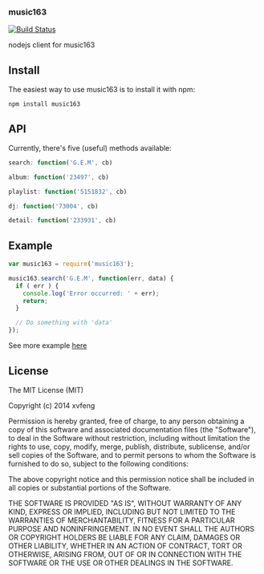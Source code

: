 ### music163

[![Build Status](https://travis-ci.org/fraserxu/music163.png?branch=master)](https://travis-ci.org/fraserxu/music163)

nodejs client for music163

Install
---
The easiest way to use music163 is to install it with npm:

`npm install music163`

API
---
Currently, there's five (useful) methods available:

```javascript
search: function('G.E.M', cb)
```

```javascript
album: function('23497', cb)
```

```javascript
playlist: function('5151832', cb)
```

```javascript
dj: function('73004', cb)
```

```javascript
detail: function('233931', cb)
```

Example
-------
```javascript
var music163 = require('music163');

music163.search('G.E.M', function(err, data) {
  if ( err ) {
    console.log('Error occurred: ' + err);
    return;
  }

  // Do something with 'data'
});
```

See more example [here](https://github.com/fraserxu/music163/blob/master/test/example.js)

License
-------

The MIT License (MIT)

Copyright (c) 2014 xvfeng

Permission is hereby granted, free of charge, to any person obtaining a copy of
this software and associated documentation files (the "Software"), to deal in
the Software without restriction, including without limitation the rights to
use, copy, modify, merge, publish, distribute, sublicense, and/or sell copies of
the Software, and to permit persons to whom the Software is furnished to do so,
subject to the following conditions:

The above copyright notice and this permission notice shall be included in all
copies or substantial portions of the Software.

THE SOFTWARE IS PROVIDED "AS IS", WITHOUT WARRANTY OF ANY KIND, EXPRESS OR
IMPLIED, INCLUDING BUT NOT LIMITED TO THE WARRANTIES OF MERCHANTABILITY, FITNESS
FOR A PARTICULAR PURPOSE AND NONINFRINGEMENT. IN NO EVENT SHALL THE AUTHORS OR
COPYRIGHT HOLDERS BE LIABLE FOR ANY CLAIM, DAMAGES OR OTHER LIABILITY, WHETHER
IN AN ACTION OF CONTRACT, TORT OR OTHERWISE, ARISING FROM, OUT OF OR IN
CONNECTION WITH THE SOFTWARE OR THE USE OR OTHER DEALINGS IN THE SOFTWARE.

